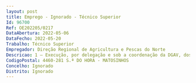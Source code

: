 ```yaml
--- 
layout: post
title: Emprego - Ignorado - Técnico Superior
Id: 96700
Ref: OE202205/0217
DataAbertura: 2022-05-06
DataFecho: 2022-05-20
Trabalho: Técnico Superior
Empregador: Direção Regional de Agricultura e Pescas do Norte
Descricao: 1 – Execução, por delegação e sob a coordenação da DGAV, dos Planos Oficiais de Controlo aos Géneros Alimentícios de Origem Não Animal (POCGAONA)   PCAI – Plano de Controlo da Agroindústria   PNCC – Plano Nacional de Controlo de Contaminantes   PCSA – Plano de Controlo de Suplementos Alimentares   PCGE – Plano de Controlo dos Alimentos Destinados a Grupos Específicos   PCMC – Plano de Controlo dos Materiais e Objetos Destinados a entrar em Contacto com os Géneros Alimentícios   PCAZ – Plano de Controlo do Azeite  PIGA – Plano de inspeção dos Géneros Alimentícios.Através da realização de atividades de   Controlos “in loco”  Controlos Documentais  Colheita de amostras para análise laboratorial2 – Licenciamento da atividade Industrial enquadráveis no âmbito do Sistema da Indústria Responsável (SIR) e sob a coordenação da DRAPN através da realização de atividades de acompanhamento dos procedimentos previstos, designadamente   Análise, tramitação e decisão de processos  Vistorias de controlo  Emissão de títulos3 – Licenciamento das Atividades enquadráveis no âmbito do Novo Regime do Exercício da Atividade Pecuária (NREAP) através da realização de atividades de verificação da instrução do pedido de licença da exploração ou alteração e de acompanhamento das várias etapas do processo de controlo da atividade, designadamente   Análise, tramitação e decisão de processos  Vistorias de controlo   Emissão de títulos4 – Instrução de processos de contraordenação.
CodigoPostal: 4460-281 S.ª DO HORA - MATOSINHOS
Concelho: Ignorado
Distrito: Ignorado
--- 
```

